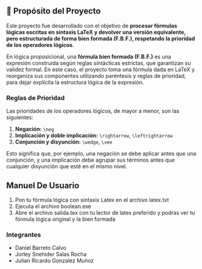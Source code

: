 ## 🧠 Propósito del Proyecto

Este proyecto fue desarrollado con el objetivo de **procesar fórmulas lógicas escritas en sintaxis LaTeX y devolver una versión equivalente, pero estructurada de forma bien formada (F.B.F.), respetando la prioridad de los operadores lógicos.**

En lógica proposicional, una **fórmula bien formada (F.B.F.)** es una expresión construida según reglas sintácticas estrictas, que garantizan su validez formal. En este caso, el proyecto toma una fórmula dada en LaTeX y reorganiza sus componentes utilizando paréntesis y reglas de prioridad, para dejar explícita la estructura lógica de la expresión.

###  Reglas de Prioridad

Las prioridades de los operadores lógicos, de mayor a menor, son las siguientes:

1. **Negación:** `\neg`
2. **Implicación y doble implicación:** `\rightarrow`, `\leftrightarrow`
3. **Conjunción y disyunción:** `\wedge`, `\vee`

Esto significa que, por ejemplo, una negación se debe aplicar antes que una conjunción, y una implicación debe agrupar sus términos antes que cualquier disyunción que esté en el mismo nivel.

## Manuel De Usuario
1. Pon tu fórmula lógica con sintaxix Latex en el archivo latex.txt
2. Ejecuta el archivo boolean.exe
3. Abre el archivo salida.tex con tu lector de latex preferido y podras ver tu fórmula lógica original y la bien formada
### Integrantes
- Daniel Barreto Calvo
- Jorley Snehider Salas Rocha
- Julian Ricardo Gonzalez Muñoz

